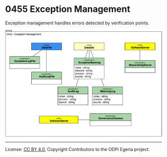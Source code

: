 <!-- SPDX-License-Identifier: CC-BY-4.0 -->
<!-- Copyright Contributors to the ODPi Egeria project. -->

# 0455 Exception Management

Exception management handles errors detected by verification points.

![UML](0455-Exception-Management.png)



----
License: [CC BY 4.0](https://creativecommons.org/licenses/by/4.0/),
Copyright Contributors to the ODPi Egeria project.